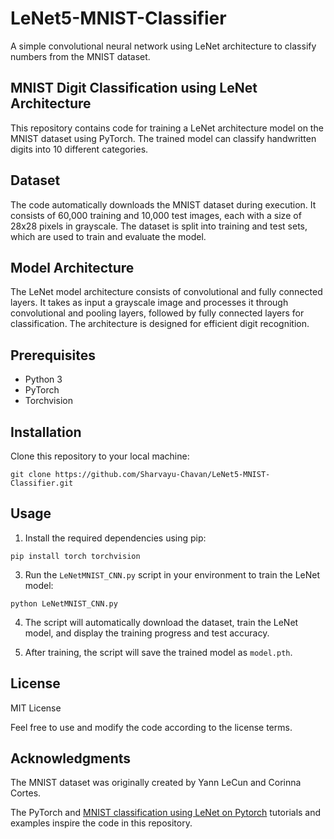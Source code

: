 # LeNet5-MNIST-Classifier
A simple convolutional neural network using LeNet architecture to classify numbers from the MNIST dataset.


## MNIST Digit Classification using LeNet Architecture

This repository contains code for training a LeNet architecture model on the MNIST dataset using PyTorch. The trained model can classify handwritten digits into 10 different categories.


## Dataset
The code automatically downloads the MNIST dataset during execution. It consists of 60,000 training and 10,000 test images, each with a size of 28x28 pixels in grayscale. The dataset is split into training and test sets, which are used to train and evaluate the model.


## Model Architecture
The LeNet model architecture consists of convolutional and fully connected layers. It takes as input a grayscale image and processes it through convolutional and pooling layers, followed by fully connected layers for classification. The architecture is designed for efficient digit recognition.


## Prerequisites
- Python 3
- PyTorch
- Torchvision


## Installation
Clone this repository to your local machine: 
```shell
git clone https://github.com/Sharvayu-Chavan/LeNet5-MNIST-Classifier.git
```


## Usage
1. Install the required dependencies using pip:
```shell
pip install torch torchvision
```
3. Run the `LeNetMNIST_CNN.py` script in your environment to train the LeNet model:
```shell
python LeNetMNIST_CNN.py
```
4. The script will automatically download the dataset, train the LeNet model, and display the training progress and test accuracy.

5. After training, the script will save the trained model as `model.pth`.


## License
MIT License

Feel free to use and modify the code according to the license terms.


## Acknowledgments
The MNIST dataset was originally created by Yann LeCun and Corinna Cortes.

The PyTorch and [MNIST classification using LeNet on Pytorch](https://www.kaggle.com/code/yogeshrampariya/mnist-classification-using-lenet-on-pytorch) tutorials and examples inspire the code in this repository.


